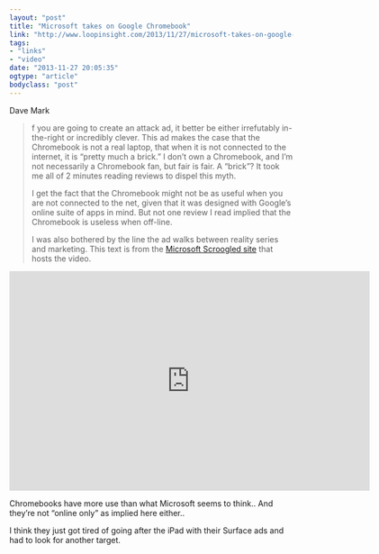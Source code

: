 ```yaml
---
layout: "post"
title: "Microsoft takes on Google Chromebook"
link: "http://www.loopinsight.com/2013/11/27/microsoft-takes-on-google-chromebook-in-this-tin-eared-ad/"
tags: 
- "links"
- "video"
date: "2013-11-27 20:05:35"
ogtype: "article"
bodyclass: "post"
---
```


Dave Mark

> f you are going to create an attack ad, it better be either irrefutably in-the-right or incredibly clever. This ad makes the case that the Chromebook is not a real laptop, that when it is not connected to the internet, it is “pretty much a brick.” I don’t own a Chromebook, and I’m not necessarily a Chromebook fan, but fair is fair. A “brick”? It took me all of 2 minutes reading reviews to dispel this myth.
> 
> I get the fact that the Chromebook might not be as useful when you are not connected to the net, given that it was designed with Google’s online suite of apps in mind. But not one review I read implied that the Chromebook is useless when off-line.
> 
> I was also bothered by the line the ad walks between reality series and marketing. This text is from the [Microsoft Scroogled site](http://www.scroogled.com/chromebook) that hosts the video.

<span class="embed-youtube" style="text-align:center; display: block;"><iframe allowfullscreen="true" class="youtube-player" frameborder="0" height="390" src="http://www.youtube.com/embed/-y2mqoDjQXI?version=3&rel=1&fs=1&showsearch=0&showinfo=1&iv_load_policy=1&wmode=transparent" type="text/html" width="640"></iframe></span>

Chromebooks have more use than what Microsoft seems to think.. And they’re not “online only” as implied here either..

I think they just got tired of going after the iPad with their Surface ads and had to look for another target.